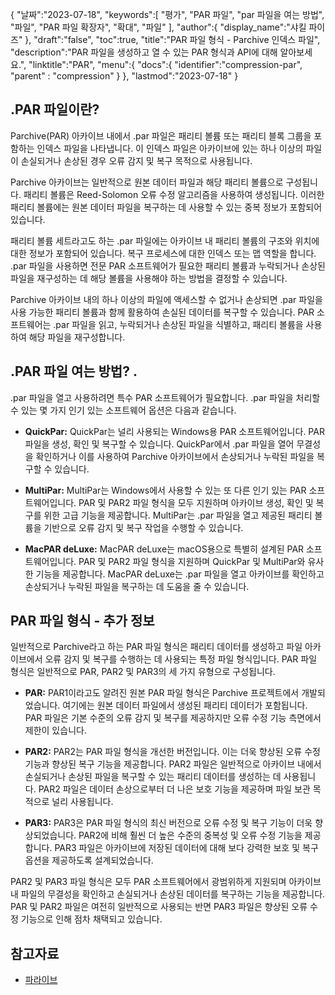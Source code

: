 {
"날짜":"2023-07-18",
   "keywords":[
"평가",
"PAR 파일",
"par 파일을 여는 방법",
"파일",
"PAR 파일 확장자",
"확대",
"파일"
],
   "author":{
"display_name":"샤킬 파이즈"
},
"draft":"false",
"toc":true,
"title":"PAR 파일 형식 - Parchive 인덱스 파일",
   "description":"PAR 파일을 생성하고 열 수 있는 PAR 형식과 API에 대해 알아보세요.",
"linktitle":"PAR",
   "menu":{
      "docs":{
         "identifier":"compression-par",
"parent" : "compression"
}
},
"lastmod":"2023-07-18"
}

## .PAR 파일이란?

Parchive(PAR) 아카이브 내에서 .par 파일은 패리티 볼륨 또는 패리티 블록 그룹을 포함하는 인덱스 파일을 나타냅니다. 이 인덱스 파일은 아카이브에 있는 하나 이상의 파일이 손실되거나 손상된 경우 오류 감지 및 복구 목적으로 사용됩니다.

Parchive 아카이브는 일반적으로 원본 데이터 파일과 해당 패리티 볼륨으로 구성됩니다. 패리티 볼륨은 Reed-Solomon 오류 수정 알고리즘을 사용하여 생성됩니다. 이러한 패리티 볼륨에는 원본 데이터 파일을 복구하는 데 사용할 수 있는 중복 정보가 포함되어 있습니다.

패리티 볼륨 세트라고도 하는 .par 파일에는 아카이브 내 패리티 볼륨의 구조와 위치에 대한 정보가 포함되어 있습니다. 복구 프로세스에 대한 인덱스 또는 맵 역할을 합니다. .par 파일을 사용하면 전문 PAR 소프트웨어가 필요한 패리티 볼륨과 누락되거나 손상된 파일을 재구성하는 데 해당 볼륨을 사용해야 하는 방법을 결정할 수 있습니다.

Parchive 아카이브 내의 하나 이상의 파일에 액세스할 수 없거나 손상되면 .par 파일을 사용 가능한 패리티 볼륨과 함께 활용하여 손실된 데이터를 복구할 수 있습니다. PAR 소프트웨어는 .par 파일을 읽고, 누락되거나 손상된 파일을 식별하고, 패리티 볼륨을 사용하여 해당 파일을 재구성합니다.

## .PAR 파일 여는 방법? .

.par 파일을 열고 사용하려면 특수 PAR 소프트웨어가 필요합니다. .par 파일을 처리할 수 있는 몇 가지 인기 있는 소프트웨어 옵션은 다음과 같습니다.

- **QuickPar:** QuickPar는 널리 사용되는 Windows용 PAR 소프트웨어입니다. PAR 파일을 생성, 확인 및 복구할 수 있습니다. QuickPar에서 .par 파일을 열어 무결성을 확인하거나 이를 사용하여 Parchive 아카이브에서 손상되거나 누락된 파일을 복구할 수 있습니다.

- **MultiPar:** MultiPar는 Windows에서 사용할 수 있는 또 다른 인기 있는 PAR 소프트웨어입니다. PAR 및 PAR2 파일 형식을 모두 지원하며 아카이브 생성, 확인 및 복구를 위한 고급 기능을 제공합니다. MultiPar는 .par 파일을 열고 제공된 패리티 볼륨을 기반으로 오류 감지 및 복구 작업을 수행할 수 있습니다.

- **MacPAR deLuxe:** MacPAR deLuxe는 macOS용으로 특별히 설계된 PAR 소프트웨어입니다. PAR 및 PAR2 파일 형식을 지원하며 QuickPar 및 MultiPar와 유사한 기능을 제공합니다. MacPAR deLuxe는 .par 파일을 열고 아카이브를 확인하고 손상되거나 누락된 파일을 복구하는 데 도움을 줄 수 있습니다.

## PAR 파일 형식 - 추가 정보

일반적으로 Parchive라고 하는 PAR 파일 형식은 패리티 데이터를 생성하고 파일 아카이브에서 오류 감지 및 복구를 수행하는 데 사용되는 특정 파일 형식입니다. PAR 파일 형식은 일반적으로 PAR, PAR2 및 PAR3의 세 가지 유형으로 구성됩니다.

- **PAR:** PAR1이라고도 알려진 원본 PAR 파일 형식은 Parchive 프로젝트에서 개발되었습니다. 여기에는 원본 데이터 파일에서 생성된 패리티 데이터가 포함됩니다. PAR 파일은 기본 수준의 오류 감지 및 복구를 제공하지만 오류 수정 기능 측면에서 제한이 있습니다.

- **PAR2:** PAR2는 PAR 파일 형식을 개선한 버전입니다. 이는 더욱 향상된 오류 수정 기능과 향상된 복구 기능을 제공합니다. PAR2 파일은 일반적으로 아카이브 내에서 손실되거나 손상된 파일을 복구할 수 있는 패리티 데이터를 생성하는 데 사용됩니다. PAR2 파일은 데이터 손상으로부터 더 나은 보호 기능을 제공하며 파일 보관 목적으로 널리 사용됩니다.

- **PAR3:** PAR3은 PAR 파일 형식의 최신 버전으로 오류 수정 및 복구 기능이 더욱 향상되었습니다. PAR2에 비해 훨씬 더 높은 수준의 중복성 및 오류 수정 기능을 제공합니다. PAR3 파일은 아카이브에 저장된 데이터에 대해 보다 강력한 보호 및 복구 옵션을 제공하도록 설계되었습니다.

PAR2 및 PAR3 파일 형식은 모두 PAR 소프트웨어에서 광범위하게 지원되며 아카이브 내 파일의 무결성을 확인하고 손실되거나 손상된 데이터를 복구하는 기능을 제공합니다. PAR 및 PAR2 파일은 여전히 일반적으로 사용되는 반면 PAR3 파일은 향상된 오류 수정 기능으로 인해 점차 채택되고 있습니다.

## 참고자료
* [파라이브](https://en.wikipedia.org/wiki/Parchive)

